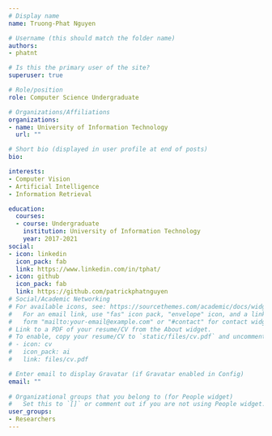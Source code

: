 ```yaml
---
# Display name
name: Truong-Phat Nguyen

# Username (this should match the folder name)
authors:
- phatnt

# Is this the primary user of the site?
superuser: true

# Role/position
role: Computer Science Undergraduate

# Organizations/Affiliations
organizations:
- name: University of Information Technology
  url: ""

# Short bio (displayed in user profile at end of posts)
bio: 

interests:
- Computer Vision
- Artificial Intelligence
- Information Retrieval

education:
  courses:
  - course: Undergraduate
    institution: University of Information Technology
    year: 2017-2021
social:
- icon: linkedin
  icon_pack: fab
  link: https://www.linkedin.com/in/tphat/
- icon: github
  icon_pack: fab
  link: https://github.com/patrickphatnguyen
# Social/Academic Networking
# For available icons, see: https://sourcethemes.com/academic/docs/widgets/#icons
#   For an email link, use "fas" icon pack, "envelope" icon, and a link in the
#   form "mailto:your-email@example.com" or "#contact" for contact widget.
# Link to a PDF of your resume/CV from the About widget.
# To enable, copy your resume/CV to `static/files/cv.pdf` and uncomment the lines below.  
# - icon: cv
#   icon_pack: ai
#   link: files/cv.pdf

# Enter email to display Gravatar (if Gravatar enabled in Config)
email: ""
  
# Organizational groups that you belong to (for People widget)
#   Set this to `[]` or comment out if you are not using People widget.  
user_groups:
- Researchers
---
```



